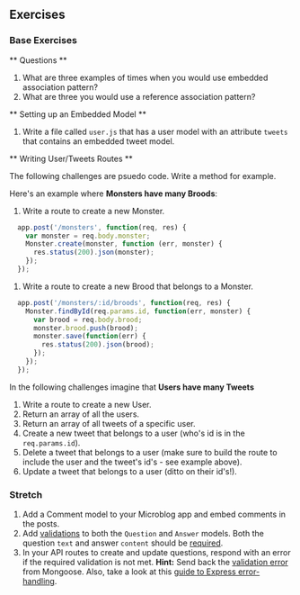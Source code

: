## Exercises

### Base Exercises

** Questions **

1. What are three examples of times when you would use embedded association pattern?
1. What are three you would use a reference association pattern?


** Setting up an Embedded Model **
1. Write a file called `user.js` that has a user model with an attribute `tweets` that contains an embedded tweet model.

** Writing User/Tweets Routes ** 

The following challenges are psuedo code. Write a method for example.

Here's an example where **Monsters have many Broods**:

1. Write a route to create a new Monster.

  ```js
    app.post('/monsters', function(req, res) {
      var monster = req.body.monster;
      Monster.create(monster, function (err, monster) {
        res.status(200).json(monster);
      });
    });
  ```

1. Write a route to create a new Brood that belongs to a Monster.

  ```js
    app.post('/monsters/:id/broods', function(req, res) {
      Monster.findById(req.params.id, function(err, monster) {
        var brood = req.body.brood;
        monster.brood.push(brood);
        monster.save(function(err) {
          res.status(200).json(brood);
        });
      });
    });
  ```

In the following challenges imagine that **Users have many Tweets**

1. Write a route to create a new User.
1. Return an array of all the users.
1. Return an array of all tweets of a specific user.
1. Create a new tweet that belongs to a user (who's id is in the `req.params.id`).
1. Delete a tweet that belongs to a user (make sure to build the route to include the user and the tweet's id's - see example above).
1. Update a tweet that belongs to a user (ditto on their id's!).

### Stretch

1. Add a Comment model to your Microblog app and embed comments in the posts.
1. Add [validations](http://mongoosejs.com/docs/validation) to both the `Question` and `Answer` models. Both the question `text` and answer `content` should be [required](http://mongoosejs.com/docs/api.html#schematype_SchemaType-required).
1. In your API routes to create and update questions, respond with an error if the required validation is not met. **Hint:** Send back the <a href="http://mongoosejs.com/docs/validation#validation-errors" target="_blank">validation error</a> from Mongoose. Also, take a look at this <a href="http://expressjs.com/guide/error-handling.html" target="_blank">guide to Express error-handling</a>.
